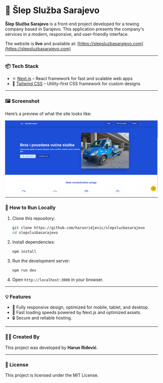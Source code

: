
# 🚛 Šlep Služba Sarajevo

**Šlep Služba Sarajevo** is a front-end project developed for a towing company based in Sarajevo. This application presents the company's services in a modern, responsive, and user-friendly interface. 

The website is **live** and available at: [https://slepsluzbasarajevo.com](https://slepsluzbasarajevo.com)

---

### 📦 Tech Stack

- ⚛️ [Next.js](https://nextjs.org/) – React framework for fast and scalable web apps
- 🎨 [Tailwind CSS](https://tailwindcss.com/) – Utility-first CSS framework for custom designs

---

### 🖼️ Screenshot

Here’s a preview of what the site looks like:

![Šlep Služba Sarajevo Website](ss1.png)

---

### 🚀 How to Run Locally

1. Clone this repository:
   ```bash
   git clone https://github.com/harunridjevic/slepsluzbasarajevo
   cd slepsluzbasarajevo
   ```
2. Install dependencies:
   ```bash
   npm install
   ```
3. Run the development server:
   ```bash
   npm run dev
   ```
4. Open `http://localhost:3000` in your browser.

---

### 💡 Features

- 📱 Fully responsive design, optimized for mobile, tablet, and desktop.
- 💨 Fast loading speeds powered by Next.js and optimized assets.
- 🔒 Secure and reliable hosting.

---

### 👨‍💻 Created By

This project was developed by **Harun Riđević**.

---

### 📄 License

This project is licensed under the MIT License.
